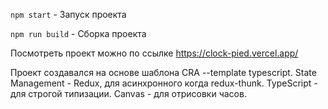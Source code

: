 
`npm start` - Запуск проекта

`npm run build` - Сборка проекта

Посмотреть проект можно по ссылке https://clock-pied.vercel.app/

Проект создавался на основе шаблона CRA --template typescript.
State Management - Redux, для асинхронного когда redux-thunk.
TypeScript - для строгой типизации.
Canvas - для отрисовки часов.





